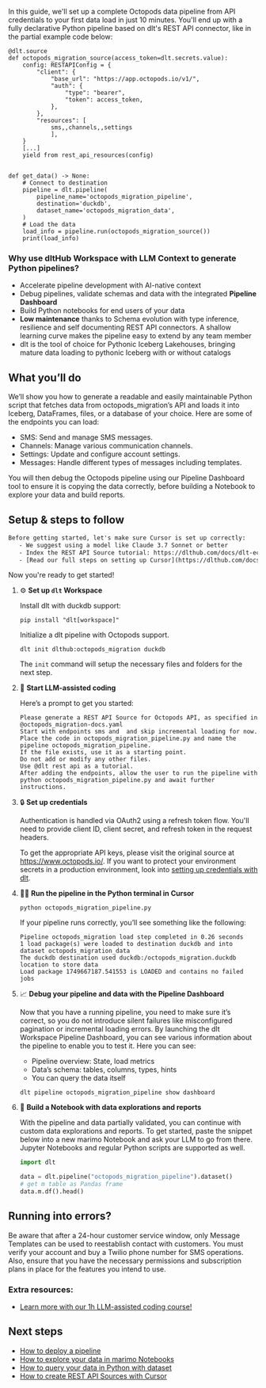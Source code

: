 In this guide, we'll set up a complete Octopods data pipeline from API credentials to your first data load in just 10 minutes. You'll end up with a fully declarative Python pipeline based on dlt's REST API connector, like in the partial example code below:

```python-outcome
@dlt.source
def octopods_migration_source(access_token=dlt.secrets.value):
    config: RESTAPIConfig = {
        "client": {
            "base_url": "https://app.octopods.io/v1/",
            "auth": {
                "type": "bearer",
                "token": access_token,
            },
        },
        "resources": [
            sms,,channels,,settings
            ],
    }
    [...]
    yield from rest_api_resources(config)


def get_data() -> None:
    # Connect to destination
    pipeline = dlt.pipeline(
        pipeline_name='octopods_migration_pipeline',
        destination='duckdb',
        dataset_name='octopods_migration_data', 
    )
    # Load the data
    load_info = pipeline.run(octopods_migration_source())
    print(load_info) 
```

### Why use dltHub Workspace with LLM Context to generate Python pipelines?

- Accelerate pipeline development with AI-native context
- Debug pipelines, validate schemas and data with the integrated **Pipeline Dashboard**
- Build Python notebooks for end users of your data
- **Low maintenance** thanks to Schema evolution with type inference, resilience and self documenting REST API connectors. A shallow learning curve makes the pipeline easy to extend by any team member
- dlt is the tool of choice for Pythonic Iceberg Lakehouses, bringing mature data loading to pythonic Iceberg with or without catalogs

## What you’ll do

We’ll show you how to generate a readable and easily maintainable Python script that fetches data from octopods_migration’s API and loads it into Iceberg, DataFrames, files, or a database of your choice. Here are some of the endpoints you can load:

- SMS: Send and manage SMS messages.
- Channels: Manage various communication channels.
- Settings: Update and configure account settings.
- Messages: Handle different types of messages including templates.

You will then debug the Octopods pipeline using our Pipeline Dashboard tool to ensure it is copying the data correctly, before building a Notebook to explore your data and build reports.

## Setup & steps to follow

```default
Before getting started, let's make sure Cursor is set up correctly:
   - We suggest using a model like Claude 3.7 Sonnet or better
   - Index the REST API Source tutorial: https://dlthub.com/docs/dlt-ecosystem/verified-sources/rest_api/ and add it to context as **@dlt rest api**
   - [Read our full steps on setting up Cursor](https://dlthub.com/docs/dlt-ecosystem/llm-tooling/cursor-restapi#23-configuring-cursor-with-documentation)
```

Now you're ready to get started!

1. ⚙️ **Set up `dlt` Workspace**
    
    Install dlt with duckdb support:
    ```shell
    pip install "dlt[workspace]"
    ```

    Initialize a dlt pipeline with Octopods support.
    ```shell
    dlt init dlthub:octopods_migration duckdb
    ```

    The `init` command will setup the necessary files and folders for the next step.
    
2. 🤠 **Start LLM-assisted coding**
    
    Here’s a prompt to get you started:
    
    ```prompt
    Please generate a REST API Source for Octopods API, as specified in @octopods_migration-docs.yaml 
    Start with endpoints sms and  and skip incremental loading for now. 
    Place the code in octopods_migration_pipeline.py and name the pipeline octopods_migration_pipeline. 
    If the file exists, use it as a starting point. 
    Do not add or modify any other files. 
    Use @dlt rest api as a tutorial. 
    After adding the endpoints, allow the user to run the pipeline with python octopods_migration_pipeline.py and await further instructions.
    ```

    
3. 🔒 **Set up credentials** 
    
    Authentication is handled via OAuth2 using a refresh token flow. You'll need to provide client ID, client secret, and refresh token in the request headers.
    
    To get the appropriate API keys, please visit the original source at https://www.octopods.io/.
    If you want to protect your environment secrets in a production environment, look into [setting up credentials with dlt](https://dlthub.com/docs/walkthroughs/add_credentials).
    
4. 🏃‍♀️ **Run the pipeline in the Python terminal in Cursor**
    
    ```shell
    python octopods_migration_pipeline.py
    ```
    
    If your pipeline runs correctly, you’ll see something like the following:
    
    ```shell
    Pipeline octopods_migration load step completed in 0.26 seconds
    1 load package(s) were loaded to destination duckdb and into dataset octopods_migration_data
    The duckdb destination used duckdb:/octopods_migration.duckdb location to store data
    Load package 1749667187.541553 is LOADED and contains no failed jobs
    ```
    
5. 📈 **Debug your pipeline and data with the Pipeline Dashboard**

    Now that you have a running pipeline, you need to make sure it’s correct, so you do not introduce silent failures like misconfigured pagination or incremental loading errors. By launching the dlt Workspace Pipeline Dashboard, you can see various information about the pipeline to enable you to test it. Here you can see:
    - Pipeline overview: State, load metrics
    - Data’s schema: tables, columns, types, hints
    - You can query the data itself
    
    ```shell
    dlt pipeline octopods_migration_pipeline show dashboard
    ```
    
6. 🐍 **Build a Notebook with data explorations and reports**

    With the pipeline and data partially validated, you can continue with custom data explorations and reports. To get started, paste the snippet below into a new marimo Notebook and ask your LLM to go from there. Jupyter Notebooks and regular Python scripts are supported as well.

    
    ```python
    import dlt

   data = dlt.pipeline("octopods_migration_pipeline").dataset()
   # get m table as Pandas frame
   data.m.df().head()
    ```

## Running into errors?

Be aware that after a 24-hour customer service window, only Message Templates can be used to reestablish contact with customers. You must verify your account and buy a Twilio phone number for SMS operations. Also, ensure that you have the necessary permissions and subscription plans in place for the features you intend to use.

### Extra resources:

- [Learn more with our 1h LLM-assisted coding course!](https://www.youtube.com/watch?v=GGid70rnJuM)

## Next steps

- [How to deploy a pipeline](https://dlthub.com/docs/walkthroughs/deploy-a-pipeline)
- [How to explore your data in marimo Notebooks](https://dlthub.com/docs/general-usage/dataset-access/marimo)
- [How to query your data in Python with dataset](https://dlthub.com/docs/general-usage/dataset-access/dataset)
- [How to create REST API Sources with Cursor](https://dlthub.com/docs/dlt-ecosystem/llm-tooling/cursor-restapi)
